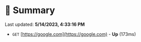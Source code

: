 # 📖 Summary
Last updated: **5/14/2023, 4:33:16 PM**

- `GET` [https://google.com](https://google.com) - **Up** (173ms)
